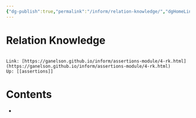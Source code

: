 ```yaml
---
{"dg-publish":true,"permalink":"/inform/relation-knowledge/","dgHomeLink":true,"dgPassFrontmatter":false}
---
```


# Relation Knowledge
```ad-info

Link: [https://ganelson.github.io/inform/assertions-module/4-rk.html](https://ganelson.github.io/inform/assertions-module/4-rk.html)
Up: [[assertions]]
```

# Contents
- 